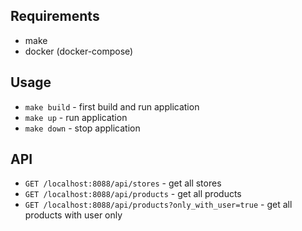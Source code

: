 ## Requirements
- make
- docker (docker-compose)

## Usage
- `make build` - first build and run application
- `make up` - run application
- `make down` - stop application

## API
- `GET /localhost:8088/api/stores` - get all stores
- `GET /localhost:8088/api/products` - get all products
- `GET /localhost:8088/api/products?only_with_user=true` - get all products with user only
